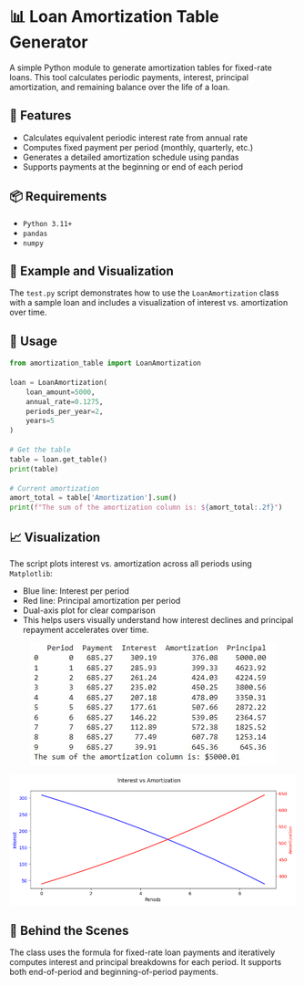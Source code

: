 # 📊 Loan Amortization Table Generator
A simple Python module to generate amortization tables for fixed-rate loans. This tool calculates periodic payments,
interest, principal amortization, and remaining balance over the life of a loan.

## 🔧 Features
- Calculates equivalent periodic interest rate from annual rate
- Computes fixed payment per period (monthly, quarterly, etc.)
- Generates a detailed amortization schedule using pandas
- Supports payments at the beginning or end of each period

## 📦 Requirements
- `Python 3.11+`
- `pandas`
- `numpy`

## 🧪 Example and Visualization
The `test.py` script demonstrates how to use the `LoanAmortization` class with a sample loan and includes a visualization of interest vs. amortization over time.

## 🚀 Usage
```python
from amortization_table import LoanAmortization

loan = LoanAmortization(
    loan_amount=5000,
    annual_rate=0.1275,
    periods_per_year=2,
    years=5
)

# Get the table
table = loan.get_table()
print(table)

# Current amortization
amort_total = table['Amortization'].sum()
print(f"The sum of the amortization column is: ${amort_total:.2f}")
```

## 📈 Visualization
The script plots interest vs. amortization across all periods using `Matplotlib`:
- Blue line: Interest per period
- Red line: Principal amortization per period
- Dual-axis plot for clear comparison
- This helps users visually understand how interest declines and principal repayment accelerates over time.

<p align="center">
  <img src="assets/table.jpg" alt="Table">
</p>

<p align="center">
  <img src="assets/plot.png" alt="Plot">
</p>


## 🧠 Behind the Scenes
The class uses the formula for fixed-rate loan payments and iteratively computes interest and principal breakdowns for
each period. It supports both end-of-period and beginning-of-period payments.
